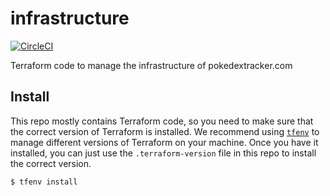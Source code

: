 # infrastructure

[![CircleCI](https://circleci.com/gh/pokedextracker/infrastructure.svg?style=shield)](https://circleci.com/gh/pokedextracker/infrastructure)

Terraform code to manage the infrastructure of pokedextracker.com

## Install

This repo mostly contains Terraform code, so you need to make sure that the correct version of Terraform is installed. We recommend using [`tfenv`](https://github.com/kamatama41/tfenv) to manage different versions of Terraform on your machine. Once you have it installed, you can just use the `.terraform-version` file in this repo to install the correct version.

```sh
$ tfenv install
```

